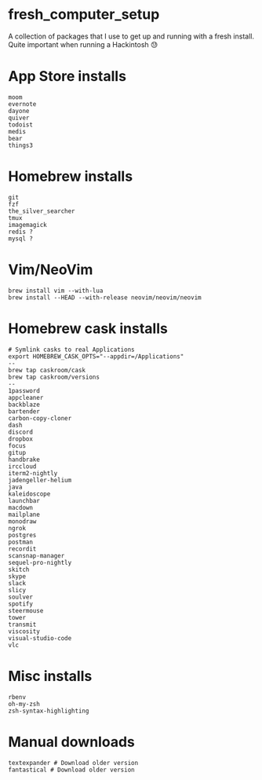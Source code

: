 # fresh_computer_setup
A collection of packages that I use to get up and running with a fresh install. Quite important when running a Hackintosh :sweat:

# App Store installs

```
moom
evernote
dayone
quiver
todoist
medis
bear
things3
```

# Homebrew installs

```
git 
fzf
the_silver_searcher
tmux 
imagemagick
redis ?
mysql ?
```

# Vim/NeoVim

```
brew install vim --with-lua
brew install --HEAD --with-release neovim/neovim/neovim
```

# Homebrew cask installs

```
# Symlink casks to real Applications
export HOMEBREW_CASK_OPTS="--appdir=/Applications"
--
brew tap caskroom/cask
brew tap caskroom/versions
--
1password
appcleaner
backblaze
bartender
carbon-copy-cloner
dash
discord
dropbox
focus
gitup
handbrake
irccloud
iterm2-nightly
jadengeller-helium
java
kaleidoscope
launchbar
macdown
mailplane
monodraw
ngrok
postgres
postman
recordit
scansnap-manager
sequel-pro-nightly
skitch
skype
slack
slicy
soulver
spotify
steermouse
tower
transmit
viscosity
visual-studio-code
vlc
```

# Misc installs

```
rbenv
oh-my-zsh
zsh-syntax-highlighting
```

# Manual downloads

```
textexpander # Download older version
fantastical # Download older version
```
